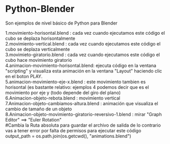 # Python-Blender

Son ejemplos de nivel básico de Python para Blender


1.movimiento-horisontal.blend : cada vez cuando ejecutamos este código el cubo se deplaza horisontalmente<br>
2.movimiento-vertical.blend :   cada vez cuando ejecutamos este código el cubo se deplaza verticalmente<br>
3.movimieto-giratorio.blend : cada vez cuando ejecutamos este código el cubo hace movimiento giratorio<br>
4.animacion-movimiento-horisontal.blend: ejecuta código en la ventana "scripting" y visualiza esta animación en la ventana "Layout" haciendo clic en el boton PLAY.<br>
5.animacion-movimiento-eje-x.blend : este movimiento tambien es horisontal (es bastante relativo: ejemplos 4 podemos decir que es el movimiento por eje y (todo depende del giro del plano)<br>
6.Animacion-objeto-rebota.blend : movimiento vertical<br>
7.Animacion-objeto-cambiamos-altura.blend : animación que visualiza el cambio de tamaño de un objeto<br>
8.Animacion-objeto-movimiento-giratorio-reversivo-1.blend : mirar "Graph Editor" ==> "Euler Rotation"<br>
#Cambia la Ruta absoluta para guardar el archivo de salida de lo contrario vas a tener error por falta de permisos para ejecutar este código <br>
output_path = os.path.join(os.getcwd(), "animations.blend")<br>



